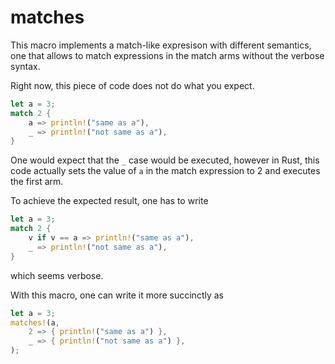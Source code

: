 # matches
This macro implements a match-like expresison with different semantics, one that allows to match expressions in the match arms without the verbose syntax.

Right now, this piece of code does not do what you expect.

```rust
let a = 3;
match 2 {
    a => println!("same as a"),
    _ => println!("not same as a"),
}
```

One would expect that the `_` case would be executed, however in Rust, this code actually sets the value of `a` in the match expression to 2 and executes the first arm.

To achieve the expected result, one has to write
```rust
let a = 3;
match 2 {
    v if v == a => println!("same as a"),
    _ => println!("not same as a"),
}
```

which seems verbose.

With this macro, one can write it more succinctly as
```rust
let a = 3;
matches!(a,
    2 => { println!("same as a") },
    _ => { println!("not same as a") },
);
```